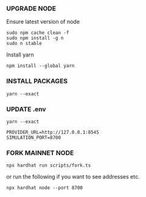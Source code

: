 ### UPGRADE NODE

Ensure latest version of node

```shell
sudo npm cache clean -f
sudo npm install -g n
sudo n stable
```

Install yarn

```shell
npm install --global yarn
```

### INSTALL PACKAGES

```shell
yarn --exact
```

### UPDATE .env

```shell
yarn --exact
```

```env
PROVIDER_URL=http://127.0.0.1:8545
SIMULATION_PORT=8700
```

### FORK MAINNET NODE

```shell
npx hardhat run scripts/fork.ts
```

or run the following if you want to see addresses etc.

```shell
npx hardhat node --port 8700
```
